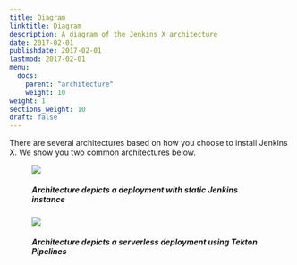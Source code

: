 ```yaml
---
title: Diagram
linktitle: Diagram
description: A diagram of the Jenkins X architecture
date: 2017-02-01
publishdate: 2017-02-01
lastmod: 2017-02-01
menu:
  docs:
    parent: "architecture"
    weight: 10
weight: 1
sections_weight: 10
draft: false
---
```


There are several architectures based on how you choose to install Jenkins X. We show you two common architectures below.

<figure>
<img src="/images/ArchitectureStaticJenkins.png"/>
<figcaption>
<h5>Architecture depicts a deployment with static Jenkins instance</h5>
</figcaption>
</figure>




<figure>
<img src="https://via.placeholder.com/728x500.png?text=Coming+Soon"

<figcaption>
<h5>Architecture depicts a serverless deployment using Tekton Pipelines</h5>
</figcaption>
</figure>